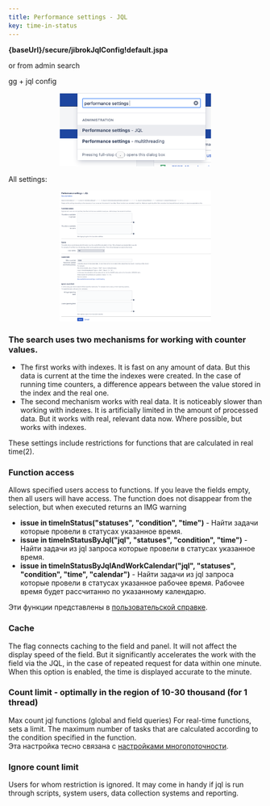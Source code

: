 ```yaml
---
title: Performance settings - JQL
key: time-in-status
---
```


**{baseUrl}/secure/jibrokJqlConfig!default.jspa**

or from admin search

gg + jql config

<p style="text-align: center;"><a href="/uploads/time-in-status/performance-config-jql/performance-config-jql.png"><img src="/uploads/time-in-status/performance-config-jql/performance-config-jql.png" alt="" width="300"/></a></p>


All settings:<br>
<p style="text-align: center;"><a href="/uploads/time-in-status/performance-config-jql/performance-config-jql-2.png"><img src="/uploads/time-in-status/performance-config-jql/performance-config-jql-2.png" alt="" width="300"/></a></p>


### The search uses two mechanisms for working with counter values. ###
* The first works with indexes. It is fast on any amount of data. But this data is current at the time the indexes were created. In the case of running time counters, a difference appears between the value stored in the index and the real one.
* The second mechanism works with real data. It is noticeably slower than working with indexes. It is artificially limited in the amount of processed data. But it works with real, relevant data now. Where possible, but works with indexes.

These settings include restrictions for functions that are calculated in real time(2).

### Function access ###
Allows specified users access to functions. If you leave the fields empty, then all users will have access. The function does not disappear from the selection, but when executed returns an IMG warning


* **issue in timeInStatus("statuses", "condition", "time")** - Найти задачи которые провели в статусах указанное время.
* **issue in timeInStatusByJql("jql", "statuses", "condition", "time")** - Найти задачи из jql запроса которые провели в статусах указанное время.
* **issue in timeInStatusByJqlAndWorkCalendar("jql", "statuses", "condition", "time", "calendar")** - Найти задачи из jql запроса которые провели в статусах указанное рабочее время. Рабочее время будет рассчитанно по указанному календарю.

Эти функции представлены в [пользовательской справке](/docs/time-in-status/user-help-info/).

### Cache ###

The flag connects caching to the field and panel. It will not affect the display speed of the field. But it significantly accelerates the work with the field via the JQL, in the case of repeated request for data within one minute. When this option is enabled, the time is displayed accurate to the minute.

### Count limit - optimally in the region of 10-30 thousand (for 1 thread) ###

Max count jql functions (global and field queries) For real-time functions, sets a limit. The maximum number of tasks that are calculated according to the condition specified in the function.<br>
Эта настройка тесно связана с [настройками многопоточности](/docs/time-in-status/performance-config-multithreading/).

### Ignore count limit ###

Users for whom restriction is ignored. It may come in handy if jql is run through scripts, system users, data collection systems and reporting.